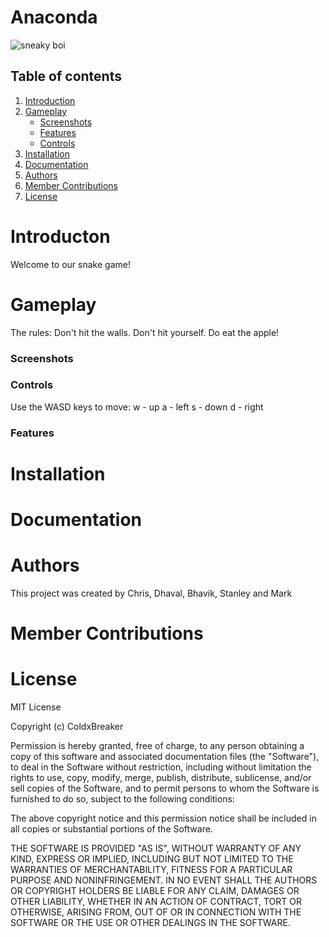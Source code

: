 # Anaconda

![sneaky boi](https://user-images.githubusercontent.com/24628243/70019571-b1f23500-1557-11ea-877e-cce48aafefbc.png)

## Table of contents 
<a name="top"></a> 
1. [Introduction](#introduction) 
2. [Gameplay](#gameplay)
     - [Screenshots](#screenshots)
     - [Features](#features)
     - [Controls](#controls)
3. [Installation](#install)
4. [Documentation](#documentation)
5. [Authors](#authors)
6. [Member Contributions](#membercontributions)
7. [License](#license)

# Introducton <a name="introduction">
  Welcome to our snake game!
# Gameplay <a name="gameplay">
  The rules:
     Don't hit the walls.
     Don't hit yourself.
     Do eat the apple!
### Screenshots <a name="screenshots">
  
### Controls <a name="controls">
  Use the WASD keys to move:
     w - up
     a - left
     s - down
     d - right
### Features <a name="features">
  
# Installation <a name="install">
  
# Documentation <a name="documentation">

# Authors <a name="authors">
This project was created by Chris, Dhaval, Bhavik, Stanley and Mark
  
# Member Contributions <a name="membercontributions">

# License <a name="license">
MIT License

Copyright (c) ColdxBreaker

Permission is hereby granted, free of charge, to any person obtaining a copy
of this software and associated documentation files (the "Software"), to deal
in the Software without restriction, including without limitation the rights
to use, copy, modify, merge, publish, distribute, sublicense, and/or sell
copies of the Software, and to permit persons to whom the Software is
furnished to do so, subject to the following conditions:

The above copyright notice and this permission notice shall be included in
all copies or substantial portions of the Software.

THE SOFTWARE IS PROVIDED "AS IS", WITHOUT WARRANTY OF ANY KIND, EXPRESS OR
IMPLIED, INCLUDING BUT NOT LIMITED TO THE WARRANTIES OF MERCHANTABILITY,
FITNESS FOR A PARTICULAR PURPOSE AND NONINFRINGEMENT. IN NO EVENT SHALL THE
AUTHORS OR COPYRIGHT HOLDERS BE LIABLE FOR ANY CLAIM, DAMAGES OR OTHER
LIABILITY, WHETHER IN AN ACTION OF CONTRACT, TORT OR OTHERWISE, ARISING FROM,
OUT OF OR IN CONNECTION WITH THE SOFTWARE OR THE USE OR OTHER DEALINGS IN
THE SOFTWARE.
